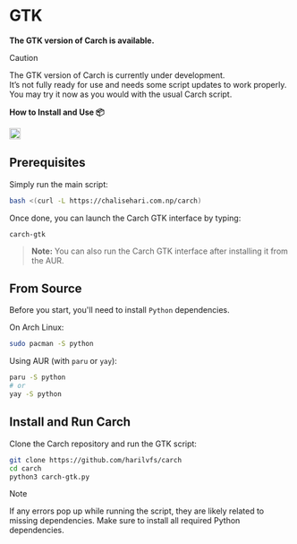 # GTK

**The GTK version of Carch is available.**

> [!CAUTION]
> The GTK version of Carch is currently under development. <br>
> It’s not fully ready for use and needs some script updates to work properly. You may try it now as you would with the usual Carch script.

**How to Install and Use 📦**

<img src="https://cdn-icons-png.flaticon.com/128/1634/1634155.png" width="20" />

## Prerequisites

Simply run the main script:

```bash
bash <(curl -L https://chalisehari.com.np/carch)
```

Once done, you can launch the Carch GTK interface by typing:

```
carch-gtk
```


> **Note:** You can also run the Carch GTK interface after installing it from the AUR.



## From Source

Before you start, you'll need to install `Python` dependencies.

On Arch Linux:

```bash
sudo pacman -S python
```

Using AUR (with `paru` or `yay`):

```bash
paru -S python
# or
yay -S python
```

## Install and Run Carch

Clone the Carch repository and run the GTK script:

```bash
git clone https://github.com/harilvfs/carch
cd carch
python3 carch-gtk.py
```

> [!NOTE]
> If any errors pop up while running the script, they are likely related to missing dependencies. Make sure to install all required Python dependencies.
